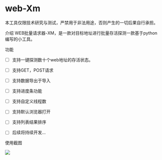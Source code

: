 # web-Xm
本工具仅限技术研究与测试，严禁用于非法用途，否则产生的一切后果自行承担。

介绍
WEB批量请求器-XM，是一款对目标地址进行批量存活探测一款基于python编写的小工具。

功能

- [ ] 支持一键探测数十个web地址的存活状态。
- [ ] 支持GET，POST请求
- [ ] 支持数据导出于导入
- [ ] 支持进度条功能
- [ ] 支持自定义线程数
- [ ] 支持默认浏览器打开
- [ ] 支持列表结果排序
- [ ] 后续将持续开发...



使用截图

<img src="https://img2024.cnblogs.com/blog/3552001/202502/3552001-20250204234755004-1066758289.png" />

